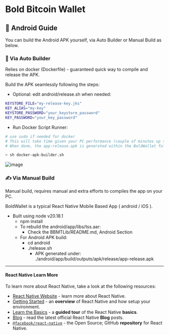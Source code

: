 # Bold Bitcoin Wallet

## 📖 Android Guide
You can build the Android APK yourself, via Auto Builder or Manual Build as below.

### 🔁 Via Auto Builder

Relies on docker (Dockerfile) - guaranteed quick way to compile and release the APK.

Build the APK seamlessly following the steps:
- Optional: edit android/release.sh when needed:
```sh
KEYSTORE_FILE="my-release-key.jks"
KEY_ALIAS="my-key"
KEYSTORE_PASSWORD="your_keystore_password"
KEY_PASSWORD="your_key_password"
```
- Run Docker Script Runner:
```sh
# use sudo if needed for docker
# This will take time given your PC performance (couple of minutes up to 30 minutes)
# When done, the app-release.apk is generated within the BoldWallet folder

> sh docker-apk-builder.sh
```
![image](https://github.com/user-attachments/assets/eb8f1a45-b2cb-46ec-a061-fc0cb4f10448)
  

### ✍️ Via Manual Build
Manual build, requires manual and extra efforts to compiles the app on your PC.

BoldWallet is a typical React Native Mobile Based App ( android / iOS ).
- Built using node v20.18.1
  - npm install
  - To rebuild the android/app/libs/tss.aar:
    - Check the BBMTLib/README.md, Android Section
  - For Android APK build:
    - cd android
    - ./release.sh
        - APK generated under:
            ./android/app/build/outputs/apk/release/app-release.apk 


----

#### React Native Learn More

To learn more about React Native, take a look at the following resources:

- [React Native Website](https://reactnative.dev) - learn more about React Native.
- [Getting Started](https://reactnative.dev/docs/environment-setup) - an **overview** of React Native and how setup your environment.
- [Learn the Basics](https://reactnative.dev/docs/getting-started) - a **guided tour** of the React Native **basics**.
- [Blog](https://reactnative.dev/blog) - read the latest official React Native **Blog** posts.
- [`@facebook/react-native`](https://github.com/facebook/react-native) - the Open Source; GitHub **repository** for React Native.

